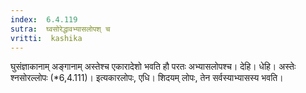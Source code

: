 ```yaml
---
index:  6.4.119
sutra:  घ्वसोरेद्धावभ्यासलोपश् च
vritti:  kashika 
---
```


घुसंज्ञाकानाम् अङ्गानाम् अस्तेश्च एकारादेशो भवति हौ परतः अभ्यासलोपश्च। देहि। धेहि। अस्तेः श्नसोरल्लोपः (*6,4.111)। इत्यकारलोपः, एधि। शिदयम् लोपः, तेन सर्वस्याभ्यासस्य भवति।

